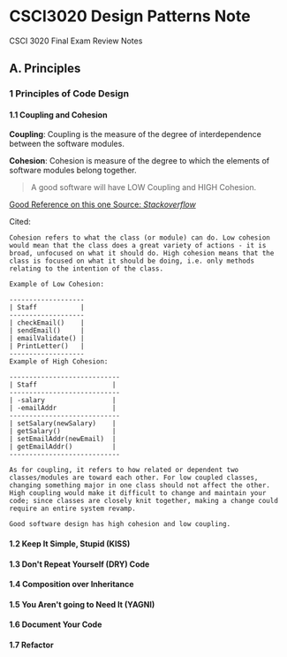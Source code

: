# CSCI3020 Design Patterns Note

CSCI 3020 Final Exam Review Notes

## A. Principles

### 1 Principles of Code Design

#### 1.1 Coupling and Cohesion

**Coupling**: Coupling is the measure of the degree of interdependence between the software modules.

**Cohesion**: Cohesion is measure of the degree to which the elements of software modules belong together.

> A good software will have LOW Coupling and HIGH Cohesion.

[Good Reference on this one Source: *Stackoverflow*](https://stackoverflow.com/questions/3085285/difference-between-cohesion-and-coupling)

Cited:
```
Cohesion refers to what the class (or module) can do. Low cohesion would mean that the class does a great variety of actions - it is broad, unfocused on what it should do. High cohesion means that the class is focused on what it should be doing, i.e. only methods relating to the intention of the class.

Example of Low Cohesion:

-------------------
| Staff           |
-------------------
| checkEmail()    |
| sendEmail()     |
| emailValidate() |
| PrintLetter()   |
-------------------
Example of High Cohesion:

----------------------------
| Staff                   |
----------------------------
| -salary                 |
| -emailAddr              |
----------------------------
| setSalary(newSalary)    |
| getSalary()             |
| setEmailAddr(newEmail)  |
| getEmailAddr()          |
----------------------------

As for coupling, it refers to how related or dependent two classes/modules are toward each other. For low coupled classes, changing something major in one class should not affect the other. High coupling would make it difficult to change and maintain your code; since classes are closely knit together, making a change could require an entire system revamp.

Good software design has high cohesion and low coupling.
```

#### 1.2 Keep It Simple, Stupid (KISS)

#### 1.3 Don't Repeat Yourself (DRY) Code

#### 1.4 Composition over Inheritance

#### 1.5 You Aren't going to Need It (YAGNI)

#### 1.6 Document Your Code

#### 1.7 Refactor
